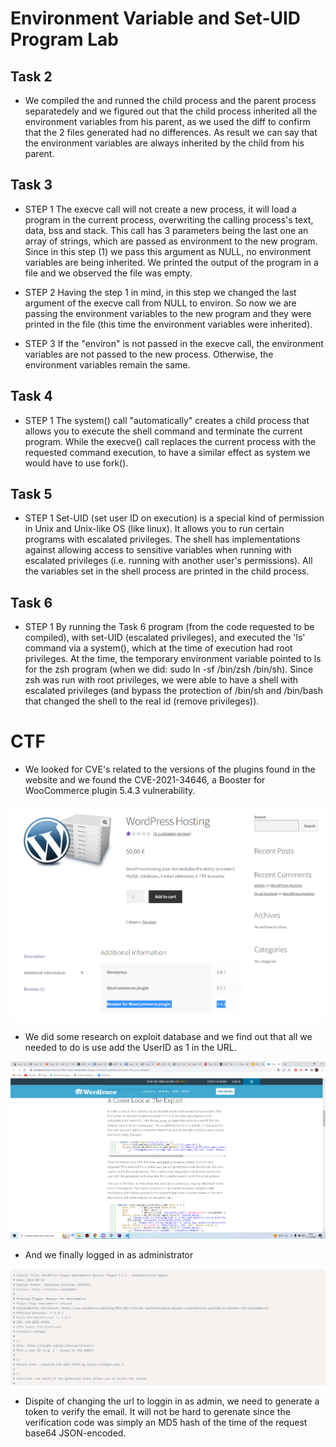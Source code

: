 # Environment Variable and Set-UID Program Lab

## Task 2

- We compiled the and runned the child process and the parent process separatedely and we figured out that the child process inherited all the environment variables from his parent, as we used the diff to confirm that the 2 files generated had no differences. As result we can say that the environment variables are always inherited by the child from his parent.

## Task 3

- STEP 1
The execve call will not create a new process, it will load a program in the current process, overwriting the calling process's text, data, bss and stack. This call has 3 parameters being the last one an array of strings, which are passed as environment to the new program. Since in this step (1) we pass this argument as NULL, no environment variables are being inherited. We printed the output of the program in a file and we observed the file was empty.

- STEP 2
Having the step 1 in mind, in this step we changed the last argument of the execve call from NULL to environ. So now we are passing the environment variables to the new program and they were printed in the file (this time the environment variables were inherited).

- STEP 3
If the "environ" is not passed in the execve call, the environment variables are not passed to the new process. Otherwise, the environment variables remain the same.
 
## Task 4

- STEP 1
The system() call "automatically" creates a child process that allows you to execute the shell command and terminate the current program. While the execve() call replaces the current process with the requested command execution, to have a similar effect as system we would have to use fork().

## Task 5

- STEP 1
Set-UID (set user ID on execution) is a special kind of permission in Unix and Unix-like OS (like linux). It allows you to run certain programs with escalated privileges.
The shell has implementations against allowing access to sensitive variables when running with escalated privileges (i.e. running with another user's permissions).
All the variables set in the shell process are printed in the child process.

## Task 6

- STEP 1
By running the Task 6 program (from the code requested to be compiled), with set-UID (escalated privileges), and executed the 'ls' command via a system(), which at the time of execution had root privileges. At the time, the temporary environment variable pointed to ls for the zsh program (when we did: sudo ln -sf /bin/zsh /bin/sh). Since zsh was run with root privileges, we were able to have a shell with escalated privileges (and bypass the protection of /bin/sh and /bin/bash that changed the shell to the real id (remove privileges)).

# CTF

- We looked for CVE's related to the versions of the plugins found in the website and we found the CVE-2021-34646, a Booster for WooCommerce plugin	5.4.3 vulnerability.

![Booster for WooCommerce plugin 5.4.3](woocommerceplugin.png)

- We did some research on exploit database and we find out that all we needed to do is use add the UserID as 1 in the URL.

![Exploit](Exploit.png)

- And we finally logged in as administrator

![Login as Admin](adminlogin.png)

- Dispite of changing the url to loggin in as admin, we need to generate a token to verify the email. It will not be hard to gerenate since the verification code was simply an MD5 hash of the time of the request base64 JSON-encoded.